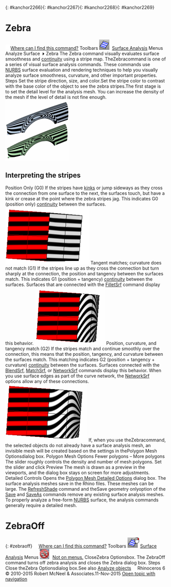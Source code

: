 ---
---

{: #kanchor2266}{: #kanchor2267}{: #kanchor2268}{: #kanchor2269}
# Zebra
 [![images/transparent.gif](images/transparent.gif)Where can I find this command?](javascript:void(0);) Toolbars
![images/zebra.png](images/zebra.png) [Surface Analysis](surface-analysis-toolbar.html) 
Menus
Analyze
Surface![images/menuarrow.gif](images/menuarrow.gif)
Zebra
The Zebra command visually evaluates surface smoothness and [continuity](continuity-descriptions.html) using a stripe map.
TheZebracommand is one of a series of visual surface analysis commands. These commands use [NURBS](http://www.rhino3d.com/nurbs) surface evaluation and rendering techniques to help you visually analyze surface smoothness, curvature, and other important properties.
Steps
Set the stripe direction, size, and color.Set the stripe color to contrast with the base color of the object to see the zebra stripes.The first stage is to set the detail level for the analysis mesh. You can increase the density of the mesh if the level of detail is not fine enough.![images/zebra-002.png](images/zebra-002.png)
## Interpreting the stripes
Position Only (G0)
If the stripes have [kinks](kink.html) or jump sideways as they cross the connection from one surface to the next, the surfaces touch, but have a kink or crease at the point where the zebra stripes jag. This indicates G0 (position only) [continuity](continuity-descriptions.html) between the surfaces.
![images/zebra-901-position.png](images/zebra-901-position.png)
Tangent matches; curvature does not match (G1)
If the stripes line up as they cross the connection but turn sharply at the connection, the position and tangency between the surfaces match. This indicates G1 (position + tangency) [continuity](continuity-descriptions.html) between the surfaces. Surfaces that are connected with the [FilletSrf](filletsrf.html) command display this behavior.
![images/zebra-902-tangent.png](images/zebra-902-tangent.png)
Position, curvature, and tangency match (G2)
If the stripes match and continue smoothly over the connection, this means that the position, tangency, and curvature between the surfaces match. This matching indicates G2 (position + tangency + curvature) [continuity](continuity-descriptions.html) between the surfaces. Surfaces connected with the [BlendSrf](blendsrf.html), [MatchSrf](matchsrf.html), or [NetworkSrf](networksrf.html) commands display this behavior. When you use surface edges as part of the curve network, the [NetworkSrf](networksrf.html) options allow any of these connections.
![images/zebra-903-curvature.png](images/zebra-903-curvature.png)
If, when you use theZebracommand, the selected objects do not already have a surface analysis mesh, an invisible mesh will be created based on the settings in thePolygon Mesh Optionsdialog box.
Polygon Mesh Options
Fewer polygons – More polygons
The slider roughly controls the density and number of mesh polygons. Set the slider and click
Preview
The mesh is drawn as a preview in the viewports, and the dialog box stays on screen for more adjustments.
Detailed Controls
Opens the [Polygon Mesh Detailed Options](polygon-mesh-detailed-options.html) dialog box.
The surface analysis meshes save in the Rhino files. These meshes can be large. The [RefreshShade](refreshshade.html) command and theSave geometry onlyoption of the [Save](save.html) and [SaveAs](save.html#saveas) commands remove any existing surface analysis meshes.
To properly analyze a free-form [NURBS](http://www.rhino3d.com/nurbs) surface, the analysis commands generally require a detailed mesh.

# ZebraOff
{: #zebraoff}
 [![images/transparent.gif](images/transparent.gif)Where can I find this command?](javascript:void(0);) Toolbars
![images/zebraoff.png](images/zebraoff.png) [Surface Analysis](surface-analysis-toolbar.html) 
Menus
![images/-no-menu-item.png](images/-no-menu-item.png) [Not on menus.](menuwhattodo.html) 
CloseZebra Optionsbox.
The ZebraOff command turns off zebra analysis and closes the Zebra dialog box.
Steps
Close theZebra Optionsdialog box.See also
 [Analyze objects](sak-analysis.html) 
&#160;
&#160;
Rhinoceros 6 © 2010-2015 Robert McNeel &amp; Associates.11-Nov-2015
 [Open topic with navigation](zebra.html) 

